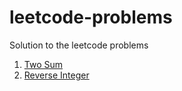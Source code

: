 # leetcode-problems

Solution to the leetcode problems

1. [Two Sum](https://leetcode.com/problems/two-sum/)
1. [Reverse Integer](https://leetcode.com/problems/reverse-integer/)